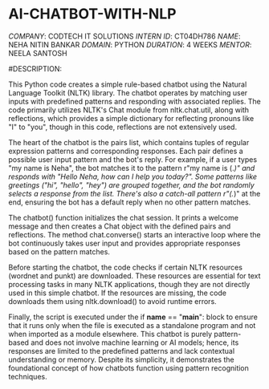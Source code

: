 # AI-CHATBOT-WITH-NLP
*COMPANY*: CODTECH IT SOLUTIONS 
*INTERN ID*: CT04DH786
*NAME*: NEHA NITIN BANKAR 
*DOMAIN*: PYTHON 
*DURATION*: 4 WEEKS 
*MENTOR*: NEELA SANTOSH 

#DESCRIPTION:

This Python code creates a simple rule-based chatbot using the Natural Language Toolkit (NLTK) library. The chatbot operates by matching user inputs with predefined patterns and responding with associated replies. The code primarily utilizes NLTK's Chat module from nltk.chat.util, along with reflections, which provides a simple dictionary for reflecting pronouns like "I" to "you", though in this code, reflections are not extensively used.

The heart of the chatbot is the pairs list, which contains tuples of regular expression patterns and corresponding responses. Each pair defines a possible user input pattern and the bot's reply. For example, if a user types "my name is Neha", the bot matches it to the pattern r"my name is (.*)" and responds with "Hello Neha, how can I help you today?". Some patterns like greetings ("hi", "hello", "hey") are grouped together, and the bot randomly selects a response from the list. There's also a catch-all pattern r"(.*)" at the end, ensuring the bot has a default reply when no other pattern matches.

The chatbot() function initializes the chat session. It prints a welcome message and then creates a Chat object with the defined pairs and reflections. The method chat.converse() starts an interactive loop where the bot continuously takes user input and provides appropriate responses based on the pattern matches.

Before starting the chatbot, the code checks if certain NLTK resources (wordnet and punkt) are downloaded. These resources are essential for text processing tasks in many NLTK applications, though they are not directly used in this simple chatbot. If the resources are missing, the code downloads them using nltk.download() to avoid runtime errors.

Finally, the script is executed under the if __name__ == "__main__": block to ensure that it runs only when the file is executed as a standalone program and not when imported as a module elsewhere. This chatbot is purely pattern-based and does not involve machine learning or AI models; hence, its responses are limited to the predefined patterns and lack contextual understanding or memory. Despite its simplicity, it demonstrates the foundational concept of how chatbots function using pattern recognition techniques.





